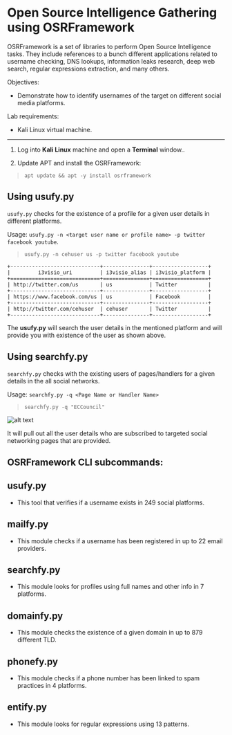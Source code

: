 # Open Source Intelligence Gathering using OSRFramework
OSRFramework is a set of libraries to perform Open Source Intelligence tasks. They include references to a bunch different applications related to username checking, DNS lookups, information leaks research, deep web search, regular expressions extraction, and many others.

Objectives:
* Demonstrate how to identify usernames of the target on different social media platforms.

Lab requirements:
* Kali Linux virtual machine.
***
1. Log into **Kali Linux** machine and open a **Terminal** window..

1. Update APT and install the OSRFramework:
>`apt update && apt -y install osrframework`

## Using usufy.py<br>
`usufy.py` checks for the existence of a profile for a given user details in different platforms.

Usage: `usufy.py -n <target user name or profile name> -p twitter facebook youtube`.
>`usufy.py -n cehuser us -p twitter facebook youtube`
```
+-----------------------------+---------------+------------------+
|         i3visio_uri         | i3visio_alias | i3visio_platform |
+=============================+===============+==================+
| http://twitter.com/us       | us            | Twitter          |
+-----------------------------+---------------+------------------+
| https://www.facebook.com/us | us            | Facebook         |
+-----------------------------+---------------+------------------+
| http://twitter.com/cehuser  | cehuser       | Twitter          |
+-----------------------------+---------------+------------------+
```
The **usufy.py** will search the user details in the mentioned platform and will provide you with existence of the user as shown above.

## Using searchfy.py<br>
`searchfy.py` checks with the existing users of pages/handlers for a given details in the all social networks. 

Usage: `searchfy.py -q <Page Name or Handler Name>`

>`searchfy.py -q "ECCouncil"`<br>

![alt text](https://gist.githubusercontent.com/Samsar4/62886aac358c3d484a0ec17e8eb11266/raw/c07e9574a732bbd239c81d4b1e24bee3de20e62b/searchfy-eccouncil.png "serachfy eccouncil screenshot")

It will pull out all the user details who are subscribed to targeted social networking pages that are provided.

## OSRFramework CLI subcommands:

## usufy.py
* This tool that verifies if a username exists in 249 social platforms.
 
## mailfy.py
* This module checks if a username has been registered in up to 22 email providers.

## searchfy.py
* This module looks for profiles using full names and other info in 7 platforms.
 
## domainfy.py 
* This module checks the existence of a given domain in up to 879 different TLD.

## phonefy.py
* This module checks if a phone number has been linked to spam practices in 4 platforms.
 
## entify.py
* This module looks for regular expressions using 13 patterns.

